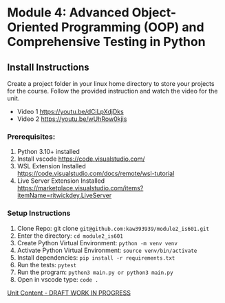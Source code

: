 # Module 4: Advanced Object-Oriented Programming (OOP) and Comprehensive Testing in Python

## Install Instructions
Create a project folder in your linux home directory to store your projects for the course.  Follow the provided instruction and watch the video for the unit. 

- Video 1 https://youtu.be/dCiLpXdjDks
- Video 2 https://youtu.be/wUhRow0kjis

### Prerequisites:
1. Python 3.10+ installed
2. Install vscode https://code.visualstudio.com/
3. WSL Extension Installed https://code.visualstudio.com/docs/remote/wsl-tutorial
4. Live Server Extension Installed  https://marketplace.visualstudio.com/items?itemName=ritwickdey.LiveServer

### Setup  Instructions
1. Clone Repo: git clone ```git@github.com:kaw393939/module2_is601.git```
2. Enter the directory: ```cd module2_is601```
3. Create Python Virtual Environment: ```python -m venv venv``` 
4. Activate Python Virtual Environment: ```source venv/bin/activate```
5. Install dependencies:  ```pip install -r requirements.txt```
6. Run the tests: ```pytest```
7. Run the program: ```python3 main.py or python3 main.py```
8. Open in vscode type: ```code .```


[Unit Content - DRAFT WORK IN PROGRESS](unit_content_draft.md)

